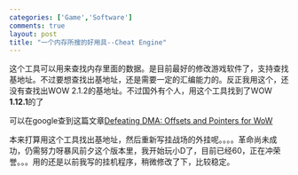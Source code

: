 ```yaml
--- 
categories: ['Game','Software']
comments: true
layout: post
title: "一个内存所搜的好用具--Cheat Engine"
---
```


这个工具可以用来查找内存里面的数据。是目前最好的修改游戏软件了，支持查找基地址。不过要想查找出基地址，还是需要一定的汇编能力的。反正我用这个，还没有查找出WOW 2.1.2的基地址。不过国外有个人，用这个工具找到了WOW **1.12.1**的了

可以在google查到这篇文章[Defeating DMA: Offsets and Pointers for WoW](http://www.edgeofnowhere.cc/viewtopic.php?t=332444&start=0&postdays=0&postorder=asc&highlight=)

本来打算用这个工具找出基地址，然后重新写挂战场的外挂呢。。。。革命尚未成功，仍需努力呀暴风前夕这个版本里，我开始玩小D了，目前已经60，正在冲荣誉。。。用的还是以前我写的挂机程序，稍微修改了下，比较稳定。
